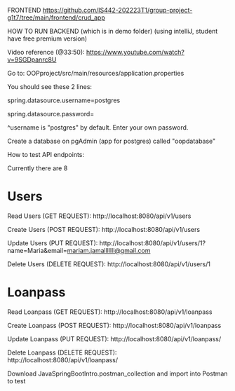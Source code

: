 FRONTEND
https://github.com/IS442-202223T1/group-project-g1t7/tree/main/frontend/crud_app

HOW TO RUN BACKEND (which is in demo folder) (using intelliJ, student have free premium version) 

Video reference (@33:50): https://www.youtube.com/watch?v=9SGDpanrc8U

Go to: OOPproject/src/main/resources/application.properties

You should see these 2 lines:

spring.datasource.username=postgres

spring.datasource.password=

^username is "postgres" by default. Enter your own password.

Create a database on pgAdmin (app for postgres) called "oopdatabase"

How to test API endpoints:

Currently there are 8
<h1> Users </h1>
Read Users (GET REQUEST): http://localhost:8080/api/v1/users

Create Users (POST REQUEST): http://localhost:8080/api/v1/users

Update Users (PUT REQUEST): http://localhost:8080/api/v1/users/1?name=Maria&email=mariam.jamalllllll@gmail.com

Delete Users (DELETE REQUEST): http://localhost:8080/api/v1/users/1

<h1> Loanpass </h1>
Read Loanpass (GET REQUEST): http://localhost:8080/api/v1/loanpass

Create Loanpass (POST REQUEST): http://localhost:8080/api/v1/loanpass

Update Loanpass (PUT REQUEST): http://localhost:8080/api/v1/loanpass/<passId>

Delete Loanpass (DELETE REQUEST): http://localhost:8080/api/v1/loanpass/<passId>

Download JavaSpringBootIntro.postman_collection and import into Postman to test

